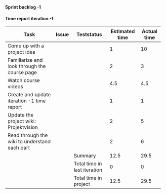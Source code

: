 **Sprint backlog -1**

#### Time report iteration -1

| Task                               | Issue                | Teststatus | Estimated time | Actual time |
|------------------------------------|----------------------|------------|----------------|-------------|
| Come up with a project idea        |                      |            | 1              | 10           |
| Familiarize and look through the course page|             |            | 2              | 3           |
| Watch course videos                |                      |            | 4.5            | 4.5         |
| Create and update iteration -1 time report|                |            | 1              | 1           |
| Update the project wiki: Projektvision|                   |            | 2              | 5           |
| Read through the wiki to understand each part|            |            | 2              | 6           |
|                                    |                      | Summary    | 12.5           | 29.5        |
|                                    |                      | Total time in last iteration | 0  | 0     |
|                                    |                      | Total time in project | 12.5  | 29.5      |
